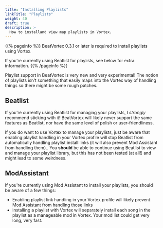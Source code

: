 ```yaml
---
title: "Installing Playlists"
linkTitle: "Playlists"
weight: 40
draft: true
description: >
  How to installand view map playlists in Vortex.
---
```


{{% pageinfo %}}
BeatVortex 0.3.1 or later is required to install playlists using Vortex.

If you're currently using Beatlist for playlists, see below for extra information.
{{% /pageinfo %}}

Playlist support in BeatVortex is very new and very experimental! The notion of playlists isn't something that easily maps into the Vortex way of handling things so there might be some rough patches.


## Beatlist

If you're currently using Beatlist for managing your playlists, I *strongly* recommend sticking with it! BeatVortex will likely never support the same features as Beatlist, nor have the same level of polish or user-friendliness.

If you do want to use Vortex to manage your playlists, just be aware that enabling playlist handling in your Vortex profile will stop Beatlist from automatically handling playlist install links (it will also prevent Mod Assistant from handling them).. You **should** be able to continue using Beatlist to view and manage your playlist library, but this has not been tested (at all!) and might lead to some weirdness.

## ModAssistant

If you're currently using Mod Assistant to install your playlists, you should be aware of a few things:

- Enabling playlist link handling in your Vortex profile will likely prevent Mod Assistant from handling those links
- Installing a playlist with Vortex will separately install each song in the playlist as a manageable mod in Vortex. Your mod list could get very long, very fast.
